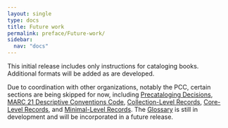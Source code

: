 ```yaml
---
layout: single
type: docs
title: Future work
permalink: preface/Future-work/
sidebar:
  nav: "docs"
---
```


This initial release includes only instructions for cataloging books. Additional formats will be added as  are developed.

Due to coordination with other organizations, notably the PCC, certain sections are being skipped for now, including [Precataloging Decisions](/DCRMR/introduction/#x-precataloging-decisions), [MARC 21 Descriptive Conventions Code](/DCRMR/Appendix-a/), [Collection-Level Records](/DCRMR/Appendix-b/), [Core-Level Records](/DCRMR/Appendix-c/), and [Minimal-Level Records](/DCRMR/Appendix-d/). The [Glossary](/DCRMR/glossary/) is still in development and will be incorporated in a future release.